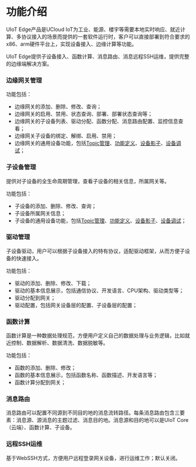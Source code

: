 # 功能介绍

UIoT Edge产品是UCloud IoT为工业、能源、楼宇等需要本地实时响应、就近计算、多协议接入的场景而提供的一套软件运行时，客户可以直接部署到符合要求的x86、arm硬件平台上，实现设备接入、边缘计算等功能。

UIoT Edge提供子设备接入、函数计算、消息路由、消息远程SSH运维，提供完整的边缘端解决方案。

### 边缘网关管理

功能包括：

- 边缘网关的添加、删除、修改、查询；
- 边缘网关的启用、禁用、状态查询、部署、部署状态查询等；
- 边缘网关的子设备列表、驱动分配、函数分配、消息路由配置、监控信息查看；
- 边缘网关子设备的绑定、解绑、启用、禁用；
- 边缘网关的通用设备功能，包括[Topic管理]()、[功能定义]()、[设备影子]()、[设备调试]()；

### 子设备管理

提供对子设备的全生命周期管理，查看子设备的相关信息，所属网关等。

功能包括：

- 子设备的添加、删除、修改、查询；
- 子设备所属网关信息；
- 子设备的通用设备功能，包括[Topic管理]()、[功能定义]()、[设备影子]()、[设备调试]()；

### 驱动管理

子设备驱动，用户可以根据子设备接入的特有协议，适配驱动框架，从而方便子设备的快速接入。

功能包括：

- 驱动的添加、删除、修改、下载；
- 驱动的基本信息展示，包括通信协议、开发语言、CPU架构、驱动类型等；
- 驱动分配到网关；
- 驱动配置，包括网关设备层的配置、子设备层的配置；

### 函数计算

函数计算是一种数据处理规范，方便用户定义自己的数据处理与业务逻辑，比如就近控制、数据解析、数据清洗、数据脱敏等。

功能包括：

- 函数的添加、删除、修改；
- 函数的基本信息展示，包括函数名称、函数描述、开发语言等；
- 函数计算分配到网关；

### 消息路由

消息路由可以配置不同源到不同目的地的消息流转路径。每条消息路由包含三要素：消息源、源消息的主题过滤、消息目的地。消息源和目的地可以是UIoT Core（云端）、函数计算、子设备。

### 远程SSH运维

基于WebSSH方式，方便用户远程登录网关设备，进行运维工作；默认关闭。
